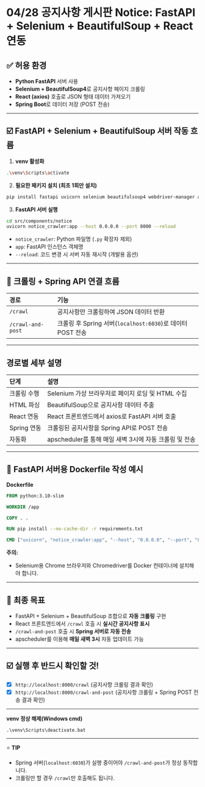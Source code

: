 
# 04/28 공지사항 게시판 Notice: FastAPI + Selenium + BeautifulSoup + React 연동

## ✅ 허용 환경
- **Python FastAPI** 서버 사용
- **Selenium + BeautifulSoup4**로 공지사항 페이지 크롤링
- **React (axios)** 호출로 JSON 형태 데이터 가져오기
- **Spring Boot**로 데이터 저장 (POST 전송)

---

## ☑️ FastAPI + Selenium + BeautifulSoup 서버 작동 흐름

1. **venv 활성화**

```bash
.\venv\Scripts\activate
```

2. **필요한 패키지 설치 (최초 1회만 설치)**

```bash
pip install fastapi uvicorn selenium beautifulsoup4 webdriver-manager apscheduler requests
```

3. **FastAPI 서버 실행**

```bash
cd src/components/notice
uvicorn notice_crawler:app --host 0.0.0.0 --port 8000 --reload
```
- `notice_crawler`: Python 파일명 (`.py` 확장자 제외)
- `app`: FastAPI 인스턴스 객체명
- `--reload`: 코드 변경 시 서버 자동 재시작 (개발용 옵션)

---

## 🔵 크롤링 + Spring API 연결 흐름

| 경로 | 기능 |
|:---|:---|
| `/crawl` | 공지사항만 크롤링하여 JSON 데이터 반환 |
| `/crawl-and-post` | 크롤링 후 Spring 서버(`localhost:6030`)로 데이터 POST 전송 |

---

## 경로별 세부 설명

| 단계 | 설명 |
|:---|:---|
| 크롤링 수행 | Selenium 가상 브라우저로 페이지 로딩 및 HTML 수집 |
| HTML 파싱 | BeautifulSoup으로 공지사항 데이터 추출 |
| React 연동 | React 프론트엔드에서 axios로 FastAPI 서버 호출 |
| Spring 연동 | 크롤링된 공지사항을 Spring API로 POST 전송 |
| 자동화 | apscheduler를 통해 매일 새벽 3시에 자동 크롤링 및 전송 |

---

## 🔵 FastAPI 서버용 Dockerfile 작성 예시

**Dockerfile**

```Dockerfile
FROM python:3.10-slim

WORKDIR /app

COPY . .

RUN pip install --no-cache-dir -r requirements.txt

CMD ["uvicorn", "notice_crawler:app", "--host", "0.0.0.0", "--port", "8000", "--reload"]
```
**주의:**  
- Selenium용 Chrome 브라우저와 Chromedriver를 Docker 컨테이너에 설치해야 합니다.

---

## 🏁 최종 목표

- FastAPI + Selenium + BeautifulSoup 조합으로 **자동 크롤링** 구현
- React 프론트엔드에서 `/crawl` 호출 시 **실시간 공지사항 표시**
- `/crawl-and-post` 호출 시 **Spring 서버로 자동 전송**
- apscheduler를 이용해 **매일 새벽 3시** 자동 업데이트 가능

---

## ☑️ 실행 후 반드시 확인할 것!

- [x] `http://localhost:8000/crawl` (공지사항 크롤링 결과 확인)
- [x] `http://localhost:8000/crawl-and-post` (공지사항 크롤링 + Spring POST 전송 결과 확인)

---

**venv 정상 해제(Windows cmd)**
```
.\venv\Scripts\deactivate.bat
```

---

⭐️ **TIP**  
- Spring 서버(`localhost:6030`)가 실행 중이어야 `/crawl-and-post`가 정상 동작합니다.
- 크롤링만 할 경우 `/crawl`만 호출해도 됩니다.
